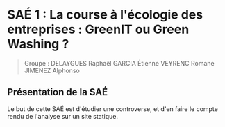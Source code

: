 # SAÉ 1 : La course à l'écologie des entreprises : GreenIT ou Green Washing ?

> Groupe : 
> DELAYGUES Raphaël
> GARCIA Étienne
> VEYRENC Romane
> JIMENEZ Alphonso



## Présentation de la SAÉ

Le but de cette SAÉ est d'étudier une controverse, et d'en faire le compte rendu de l'analyse sur un site statique.